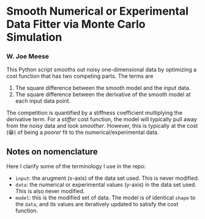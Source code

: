 # Smooth Numerical or Experimental Data Fitter via Monte Carlo Simulation
### W. Joe Meese

This Python script smooths out noisy one-dimensional data by optimizing a cost function that has two competing parts. The terms are 

1. The square difference between the smooth model and the input data.
1. The square difference between the derivative of the smooth model at each input data point.

The competition is quantified by a stiffness coefficient multiplying the derivative term. For a _stiffer_ cost function, the model will typically pull away from the noisy data and look _smoother_. However, this is typically at the cost (:grin:) of being a _poorer_ fit to the numerical/experimental data.

## Notes on nomenclature
Here I clarify some of the terminology I use in the repo:
* `input`: the arugment (x-axis) of the data set used. This is never modified.
* `data`: the numerical or experimental values (y-axis) in the data set used. This is also never modified.
* `model`: this is the modified set of data. The model is of identical `shape` to the `data`, and its values are iteratively updated to satisfy the cost function.